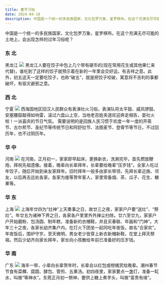 ```yaml
---
title: 春节习俗
date: 2024-04-10
description: 中国是一个统一的多民族国家，文化包罗万象，星罗棋布。在这个充满无尽可能的土地上，会出现怎样的过年习俗呢？
---
```

中国是一个统一的多民族国家，文化包罗万象，星罗棋布。在这个充满无尽可能的土地上，会出现怎样的过年习俗呢？

### 东 北
黑龙江
![](https://assets.lja.org.cn/img/f623feacb46fd645673a0e227438959b.png)
黑龙江人要在饺子中包上几个带有硬币的(现在常用花生或其他果仁来代替)，谁吃到了这样的饺子就预示着在新的一年里会交好运，有吉祥之意。此外，初五这天一定要吃饺子，也称“破五”，就是把饺子咬破，寓意将不吉利的事都破坏，有驱灾避邪之意。

### 西 北
宁夏
![](https://assets.lja.org.cn/img/5cc25c2571f03a0e971722d750525e80.png)
西海固地区回汉人民群众有表演社火习俗，表演队将太平鼓、威风锣鼓、安塞腰鼓敲得如响雷，滚过六盘山上空，当地老百姓夹道欢迎奔走相告，耍社火啦！一派喜庆的节日气氛。
需要说明的是回族人民习惯于欢度一年一度的开斋节、古尔邦节、圣纪节等传统节日和阿舒拉节、法图麦节、登霄节等节日，不过回历年，也不过阴历年。

### 华 中
河南
![](https://assets.lja.org.cn/img/fa898d2ce0366f8b2cab2468c0bb4631.png)
在河南，正月初一，家家即早起床，更换新衣，洗涮完毕，首先燃放鞭炮，拜祝先祖遗像。接着，晚辈向长辈拜年，长辈要给晚辈“压岁钱”。全家人吃过年饺子，随后开始到亲友家拜年。旧时拜年一般多由家长带领，先拜长辈近族、邻友，以后再去远处各家。各家为接等贺年客人，家里常备烟、茶、瓜子、花生、糖果等。

### 华 东
上海
![](https://assets.lja.org.cn/img/ed2017113d176141c587f92b8c5fcba0.png)
上海年廿四为“灶神”上天奏事之日，故廿三之夜，家家户户要“送灶”、“祭灶”。年廿五为诸神下界之日，各家各户里里外外掸尘扫除。廿六至廿九，家家户户开始磨粉、包汤圆、制年糕，准备新的衣帽鞋，并且买春联、年画和“门神”。大年三十之夜，各家长幼齐集户内，在灯火下团坐一起同吃年夜饭，故名“合家欢”。年夜饭后，围炉守岁。至天微明，男女老少皆穿上新衣新帽新鞋，在堂上拜天祭祖。然后少幼齐向家长拜年，家长向小孩散给年前已准备好的压岁钱。

### 华 南
广东
![](https://assets.lja.org.cn/img/0b3a8bb89acebb8f6456a9f3751ecb3b.png)
海丰一带，小辈向长辈贺年时，长辈会以红包或柑橘赏给晚辈。潮州春节节食有菜粿、腐圆、酵包、管煎、五果汤。初四夜里，家家要点一盏灯，准备一缸水，叫做“等神水”。东莞正月初一祭神，要供上糖上煮芋头，叫做“富贵有缘”。